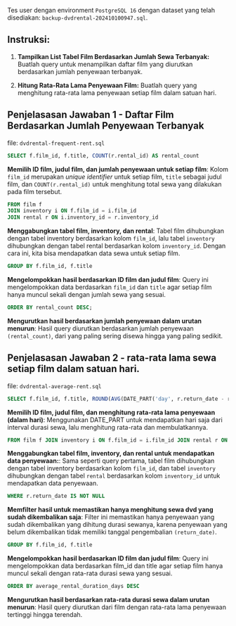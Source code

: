 Tes user dengan environment `PostgreSQL 16` dengan dataset yang telah disediakan: `backup-dvdrental-202410100947.sql`.

## Instruksi:
1. **Tampilkan List Tabel Film Berdasarkan Jumlah Sewa Terbanyak:**
   Buatlah query untuk menampilkan daftar film yang diurutkan berdasarkan jumlah penyewaan terbanyak.

2. **Hitung Rata-Rata Lama Penyewaan Film:**
   Buatlah query yang menghitung rata-rata lama penyewaan setiap film dalam satuan hari.

## Penjelasasan Jawaban 1 - Daftar Film Berdasarkan Jumlah Penyewaan Terbanyak

file: `dvdrental-frequent-rent.sql`

```sql
SELECT f.film_id, f.title, COUNT(r.rental_id) AS rental_count
```

**Memilih ID film, judul film, dan jumlah penyewaan untuk setiap film**: Kolom `film_id` merupakan _unique identifier_ untuk setiap film, `title` sebagai judul film, dan `COUNT(r.rental_id)` untuk menghitung total sewa yang dilakukan pada film tersebut.

```sql
FROM film f
JOIN inventory i ON f.film_id = i.film_id
JOIN rental r ON i.inventory_id = r.inventory_id
```

**Menggabungkan tabel film, inventory, dan rental**: Tabel film dihubungkan dengan tabel inventory berdasarkan kolom `film_id`, lalu tabel `inventory` dihubungkan dengan tabel rental berdasarkan kolom `inventory_id`. Dengan cara ini, kita bisa mendapatkan data sewa untuk setiap film.

```sql
GROUP BY f.film_id, f.title
```

**Mengelompokkan hasil berdasarkan ID film dan judul film**: Query ini mengelompokkan data berdasarkan `film_id` dan `title` agar setiap film hanya muncul sekali dengan jumlah sewa yang sesuai.

```sql
ORDER BY rental_count DESC;
```

**Mengurutkan hasil berdasarkan jumlah penyewaan dalam urutan menurun**: Hasil query diurutkan berdasarkan jumlah penyewaan `(rental_count)`, dari yang paling sering disewa hingga yang paling sedikit.

## Penjelasasan Jawaban 2 - rata-rata lama sewa setiap film dalam satuan hari.

file: `dvdrental-average-rent.sql`

```sql
SELECT f.film_id, f.title, ROUND(AVG(DATE_PART('day', r.return_date - r.rental_date))) AS average_rental_duration_days
```

**Memilih ID film, judul film, dan menghitung rata-rata lama penyewaan (dalam hari)**: Menggunakan DATE_PART untuk mendapatkan hari saja dari interval durasi sewa, lalu menghitung rata-rata dan membulatkannya.

```sql
FROM film f JOIN inventory i ON f.film_id = i.film_id JOIN rental r ON i.inventory_id = r.inventory_id
```

**Menggabungkan tabel film, inventory, dan rental untuk mendapatkan data penyewaan:**: Sama seperti query pertama, tabel film dihubungkan dengan tabel inventory berdasarkan kolom `film_id`, dan tabel `inventory` dihubungkan dengan tabel `rental` berdasarkan kolom `inventory_id` untuk mendapatkan data penyewaan.

```sql
WHERE r.return_date IS NOT NULL
```

**Memfilter hasil untuk memastikan hanya menghitung sewa dvd yang sudah dikembalikan saja**: Filter ini memastikan hanya penyewaan yang sudah dikembalikan yang dihitung durasi sewanya, karena penyewaan yang belum dikembalikan tidak memiliki tanggal pengembalian `(return_date)`.

```sql
GROUP BY f.film_id, f.title
```

**Mengelompokkan hasil berdasarkan ID film dan judul film**: Query ini mengelompokkan data berdasarkan film_id dan title agar setiap film hanya muncul sekali dengan rata-rata durasi sewa yang sesuai.

```sql
ORDER BY average_rental_duration_days DESC
```

**Mengurutkan hasil berdasarkan rata-rata durasi sewa dalam urutan menurun**: Hasil query diurutkan dari film dengan rata-rata lama penyewaan tertinggi hingga terendah.